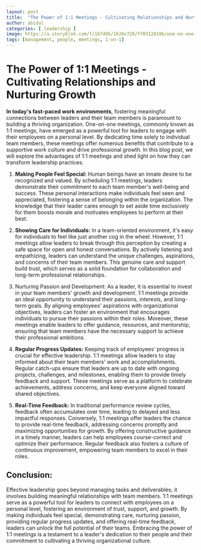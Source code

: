 ```yaml
---
layout: post
title:  "The Power of 1:1 Meetings - Cultivating Relationships and Nurturing Growth"
author: abidul
categories: [ leadership ]
image: https://a.storyblok.com/f/167495/1620x720/ff0312819b/one-on-one-meeting.png
tags: [management, people, meetings, 1-on-1]
---
```


# The Power of 1:1 Meetings - Cultivating Relationships and Nurturing Growth


**In today's fast-paced work environments**, fostering meaningful connections between leaders and their team members is paramount to building a thriving organization. One-on-one meetings, commonly known as 1:1 meetings, have emerged as a powerful tool for leaders to engage with their employees on a personal level. By dedicating time solely to individual team members, these meetings offer numerous benefits that contribute to a supportive work culture and drive professional growth. In this blog post, we will explore the advantages of 1:1 meetings and shed light on how they can transform leadership practices.

1. **Making People Feel Special:**
Human beings have an innate desire to be recognized and valued. By scheduling 1:1 meetings, leaders demonstrate their commitment to each team member's well-being and success. These personal interactions make individuals feel seen and appreciated, fostering a sense of belonging within the organization. The knowledge that their leader cares enough to set aside time exclusively for them boosts morale and motivates employees to perform at their best.

2. **Showing Care for Individuals:**
In a team-oriented environment, it's easy for individuals to feel like just another cog in the wheel. However, 1:1 meetings allow leaders to break through this perception by creating a safe space for open and honest conversations. By actively listening and empathizing, leaders can understand the unique challenges, aspirations, and concerns of their team members. This genuine care and support build trust, which serves as a solid foundation for collaboration and long-term professional relationships.

3. Nurturing Passion and Development:
As a leader, it is essential to invest in your team members' growth and development. 1:1 meetings provide an ideal opportunity to understand their passions, interests, and long-term goals. By aligning employees' aspirations with organizational objectives, leaders can foster an environment that encourages individuals to pursue their passions within their roles. Moreover, these meetings enable leaders to offer guidance, resources, and mentorship, ensuring that team members have the necessary support to achieve their professional ambitions.

4. **Regular Progress Updates:**
Keeping track of employees' progress is crucial for effective leadership. 1:1 meetings allow leaders to stay informed about their team members' work and accomplishments. Regular catch-ups ensure that leaders are up to date with ongoing projects, challenges, and milestones, enabling them to provide timely feedback and support. These meetings serve as a platform to celebrate achievements, address concerns, and keep everyone aligned toward shared objectives.

5. **Real-Time Feedback:**
In traditional performance review cycles, feedback often accumulates over time, leading to delayed and less impactful responses. Conversely, 1:1 meetings offer leaders the chance to provide real-time feedback, addressing concerns promptly and maximizing opportunities for growth. By offering constructive guidance in a timely manner, leaders can help employees course-correct and optimize their performance. Regular feedback also fosters a culture of continuous improvement, empowering team members to excel in their roles.

## Conclusion:

Effective leadership goes beyond managing tasks and deliverables; it involves building meaningful relationships with team members. 1:1 meetings serve as a powerful tool for leaders to connect with employees on a personal level, fostering an environment of trust, support, and growth. By making individuals feel special, demonstrating care, nurturing passion, providing regular progress updates, and offering real-time feedback, leaders can unlock the full potential of their teams. Embracing the power of 1:1 meetings is a testament to a leader's dedication to their people and their commitment to cultivating a thriving organizational culture.
